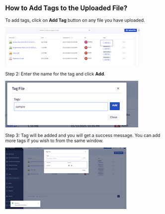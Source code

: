 ## How to Add Tags to the Uploaded File?

  

To add tags, click on **Add Tag** button on any file you have uploaded.

  

![](./images/addtag/1-addtag.png)

  
  

Step 2: Enter the name for the tag and click **Add**.

  

![](./images/addtag/2-name.png)

  

Step 3: Tag will be added and you will get a success message. You can add more tags if you wish to from the same window.

  
  

![](./images/addtag/3-addedtag.png)